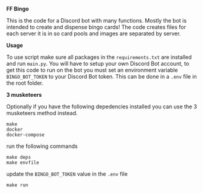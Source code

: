 **FF Bingo**

This is the code for a Discord bot with many functions. Mostly the bot is intended to create and dispense bingo cards!
The code creates files for each server it is in so card pools and images are separated by server.


**Usage**

To use script make sure all packages in the `requirements.txt` are installed and run `main.py`. 
You will have to setup your own Discord Bot account, to get this code to run on the bot you must set an environment
variable `BINGO_BOT_TOKEN` to your Discord Bot token. This can be done in a `.env` file in the root folder.


**3 musketeers**

Optionally if you have the following depedencies installed you can use the 3 musketeers method instead.
```
make
docker
docker-compose
```

run the following commands

```
make deps
make envfile
```
update the `BINGO_BOT_TOKEN` value in the `.env` file

```
make run
```